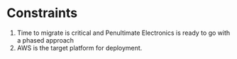# Constraints #

1. Time to migrate is critical and Penultimate Electronics is ready to go with a phased approach
2. AWS is the target platform for deployment.
